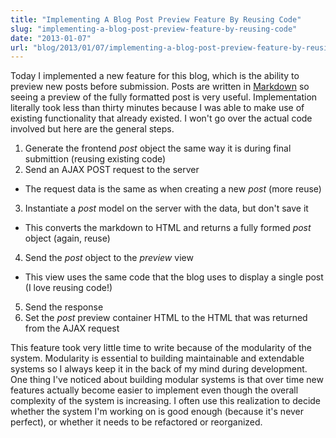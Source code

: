 ```yaml
---
title: "Implementing A Blog Post Preview Feature By Reusing Code"
slug: "implementing-a-blog-post-preview-feature-by-reusing-code"
date: "2013-01-07"
url: "blog/2013/01/07/implementing-a-blog-post-preview-feature-by-reusing-code.html"
---
```


Today I implemented a new feature for this blog, which is the ability to preview new posts before submission. Posts are written in [Markdown](https://daringfireball.net/projects/markdown/) so seeing a preview of the fully formatted post is very useful. Implementation literally took less than thirty minutes because I was able to make use of existing functionality that already existed. I won't go over the actual code involved but here are the general steps.

1. Generate the frontend *post* object the same way it is during final submittion (reusing existing code)
2. Send an AJAX POST request to the server
 - The request data is the same as when creating a new *post* (more reuse)
3. Instantiate a *post* model on the server with the data, but don't save it
 - This converts the markdown to HTML and returns a fully formed *post*  object (again, reuse)
4. Send the *post* object to the *preview* view
 - This view uses the same code that the blog uses to display a single post (I love reusing code!)
5. Send the response
6. Set the *post* preview container HTML to the HTML that was returned from the AJAX request

This feature took very little time to write because of the modularity of the system. Modularity is essential to building maintainable and extendable systems so I always keep it in the back of my mind during development. One thing I've noticed about building modular systems is that over time new features actually become easier to implement even though the overall complexity of the system is increasing. I often use this realization to decide whether the system I'm working on is good enough (because it's never perfect), or whether it needs to be refactored or reorganized.

